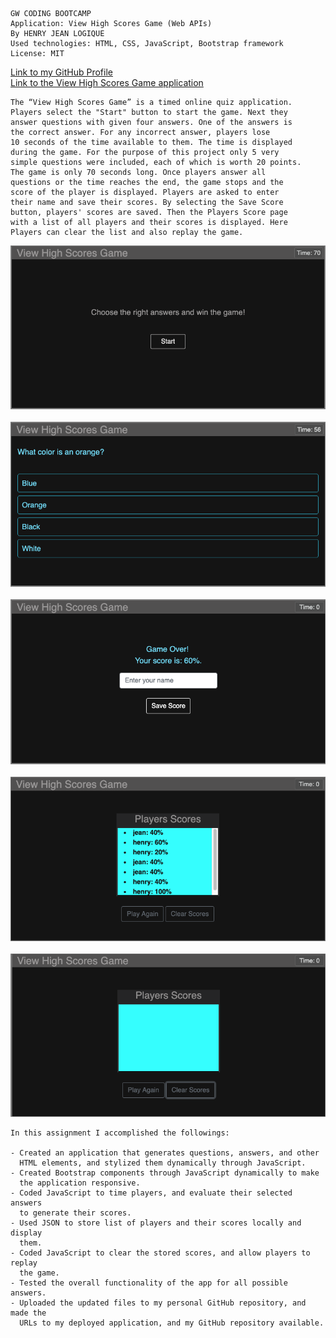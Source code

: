 
```
GW CODING BOOTCAMP
Application: View High Scores Game (Web APIs)   
By HENRY JEAN LOGIQUE
Used technologies: HTML, CSS, JavaScript, Bootstrap framework
License: MIT
```
[Link to my GitHub Profile](https://github.com/hjlogique)
<br/>
[Link to the View High Scores Game application](https://hjlogique.github.io/View-High-Scores-Game/)
```
The “View High Scores Game” is a timed online quiz application. 
Players select the "Start" button to start the game. Next they
answer questions with given four answers. One of the answers is
the correct answer. For any incorrect answer, players lose
10 seconds of the time available to them. The time is displayed 
during the game. For the purpose of this project only 5 very 
simple questions were included, each of which is worth 20 points. 
The game is only 70 seconds long. Once players answer all 
questions or the time reaches the end, the game stops and the 
score of the player is displayed. Players are asked to enter
their name and save their scores. By selecting the Save Score 
button, players' scores are saved. Then the Players Score page 
with a list of all players and their scores is displayed. Here
Players can clear the list and also replay the game. 

```
![View High Scores Game application screenshot](/screenshots/image1.png)
<br/><br/>
![View High Scores Game application screenshot](/screenshots/image2.png)
<br/><br/>
![View High Scores Game application screenshot](/screenshots/image3.png)
<br/><br/>
![View High Scores Game application screenshot](/screenshots/image4.png)
<br/><br/>
![View High Scores Game application screenshot](/screenshots/image5.png)

```
In this assignment I accomplished the followings:

- Created an application that generates questions, answers, and other 
  HTML elements, and stylized them dynamically through JavaScript.  
- Created Bootstrap components through JavaScript dynamically to make 
  the application responsive. 
- Coded JavaScript to time players, and evaluate their selected answers
  to generate their scores.
- Used JSON to store list of players and their scores locally and display
  them.
- Coded JavaScript to clear the stored scores, and allow players to replay 
  the game.
- Tested the overall functionality of the app for all possible answers.
- Uploaded the updated files to my personal GitHub repository, and made the 
  URLs to my deployed application, and my GitHub repository available.
  
```
